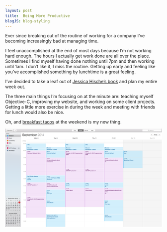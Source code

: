 ```yaml
---
layout: post
title:  Being More Productive
blogJS: blog-styling
---
```


Ever since breaking out of the routine of working for a company I’ve becoming increasingly bad at managing time.

I feel unaccomplished at the end of most days because I’m not working hard enough. The hours I actually get work done are all over the place. Sometimes I find myself having done nothing until 7pm and then working until 1am. I don’t like it, I miss the routine. Getting up early and feeling like you’ve accomplished something by lunchtime is a great feeling.

I’ve decided to take a leaf out of [Jessica Hische’s book](http://jessicahische.is/thinkingthoughtsonscheduling) and plan my entire week out.

The three main things I’m focusing on at the minute are: teaching myself Objective-C, improving my website, and working on some client projects. Getting a little more exercise in during the week and meeting with friends for lunch would also be nice.

Oh, and [breakfast tacos](https://twitter.com/aarondgilmore/status/508583721109581824/photo/1) at the weekend is my new thing.

![](/uploads/weekly-schedule.png)
